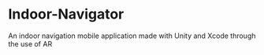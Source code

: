 # Indoor-Navigator
An indoor navigation mobile application made with Unity and Xcode through the use of AR
